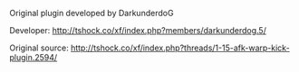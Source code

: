 Original plugin developed by DarkunderdoG

Developer: http://tshock.co/xf/index.php?members/darkunderdog.5/

Original source: http://tshock.co/xf/index.php?threads/1-15-afk-warp-kick-plugin.2594/
